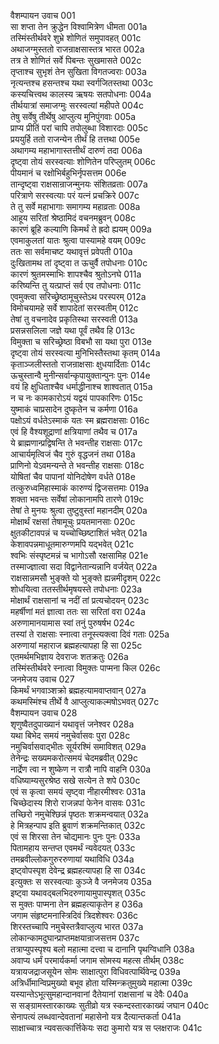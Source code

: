 वैशम्पायन उवाच	001  
सा शप्ता तेन क्रुद्धेन विश्वामित्रेण धीमता	001a  
तस्मिंस्तीर्थवरे शुभ्रे शोणितं समुपावहत्	001c  
अथाजग्मुस्ततो राजन्राक्षसास्तत्र भारत	002a  
तत्र ते शोणितं सर्वे पिबन्तः सुखमासते	002c  
तृप्ताश्च सुभृशं तेन सुखिता विगतज्वराः	003a  
नृत्यन्तश्च हसन्तश्च यथा स्वर्गजितस्तथा	003c  
कस्यचित्त्वथ कालस्य ऋषयः सतपोधनाः	004a  
तीर्थयात्रां समाजग्मुः सरस्वत्यां महीपते	004c  
तेषु सर्वेषु तीर्थेषु आप्लुत्य मुनिपुंगवाः	005a  
प्राप्य प्रीतिं परां चापि तपोलुब्धा विशारदाः	005c  
प्रययुर्हि ततो राजन्येन तीर्थं हि तत्तथा	005e  
अथागम्य महाभागास्तत्तीर्थं दारुणं तदा	006a  
दृष्ट्वा तोयं सरस्वत्याः शोणितेन परिप्लुतम्	006c  
पीयमानं च रक्षोभिर्बहुभिर्नृपसत्तम	006e  
तान्दृष्ट्वा राक्षसान्राजन्मुनयः संशितव्रताः	007a  
परित्राणे सरस्वत्याः परं यत्नं प्रचक्रिरे	007c  
ते तु सर्वे महाभागाः समागम्य महाव्रताः	008a  
आहूय सरितां श्रेष्ठामिदं वचनमब्रुवन्	008c  
कारणं ब्रूहि कल्याणि किमर्थं ते ह्रदो ह्ययम्	009a  
एवमाकुलतां यातः श्रुत्वा पास्यामहे वयम्	009c  
ततः सा सर्वमाचष्ट यथावृत्तं प्रवेपती	010a  
दुःखितामथ तां दृष्ट्वा त ऊचुर्वै तपोधनाः	010c  
कारणं श्रुतमस्माभिः शापश्चैव श्रुतोऽनघे	011a  
करिष्यन्ति तु यत्प्राप्तं सर्व एव तपोधनाः	011c  
एवमुक्त्वा सरिच्छ्रेष्ठामूचुस्तेऽथ परस्परम्	012a  
विमोचयामहे सर्वे शापादेतां सरस्वतीम्	012c  
तेषां तु वचनादेव प्रकृतिस्था सरस्वती	013a  
प्रसन्नसलिला जज्ञे यथा पूर्वं तथैव हि	013c  
विमुक्ता च सरिच्छ्रेष्ठा विबभौ सा यथा पुरा	013e  
दृष्ट्वा तोयं सरस्वत्या मुनिभिस्तैस्तथा कृतम्	014a  
कृताञ्जलीस्ततो राजन्राक्षसाः क्षुधयार्दिताः	014c  
ऊचुस्तान्वै मुनीन्सर्वान्कृपायुक्तान्पुनः पुनः	014e  
वयं हि क्षुधिताश्चैव धर्माद्धीनाश्च शाश्वतात्	015a  
न च नः कामकारोऽयं यद्वयं पापकारिणः	015c  
युष्माकं चाप्रसादेन दुष्कृतेन च कर्मणा	016a  
पक्षोऽयं वर्धतेऽस्माकं यतः स्म ब्रह्मराक्षसाः	016c  
एवं हि वैश्यशूद्राणां क्षत्रियाणां तथैव च	017a  
ये ब्राह्मणान्प्रद्विषन्ति ते भवन्तीह राक्षसाः	017c  
आचार्यमृत्विजं चैव गुरुं वृद्धजनं तथा	018a  
प्राणिनो येऽवमन्यन्ते ते भवन्तीह राक्षसाः	018c  
योषितां चैव पापानां योनिदोषेण वर्धते	018e  
तत्कुरुध्वमिहास्माकं कारुण्यं द्विजसत्तमाः	019a  
शक्ता भवन्तः सर्वेषां लोकानामपि तारणे	019c  
तेषां ते मुनयः श्रुत्वा तुष्टुवुस्तां महानदीम्	020a  
मोक्षार्थं रक्षसां तेषामूचुः प्रयतमानसाः	020c  
क्षुतकीटावपन्नं च यच्चोच्छिष्टाशितं भवेत्	021a  
केशावपन्नमाधूतमारुग्णमपि यद्भवेत्	021c  
श्वभिः संस्पृष्टमन्नं च भागोऽसौ रक्षसामिह	021e  
तस्माज्ज्ञात्वा सदा विद्वानेतान्यन्नानि वर्जयेत्	022a  
राक्षसान्नमसौ भुङ्क्ते यो भुङ्क्ते ह्यन्नमीदृशम्	022c  
शोधयित्वा ततस्तीर्थमृषयस्ते तपोधनाः	023a  
मोक्षार्थं राक्षसानां च नदीं तां प्रत्यचोदयन्	023c  
महर्षीणां मतं ज्ञात्वा ततः सा सरितां वरा	024a  
अरुणामानयामास स्वां तनुं पुरुषर्षभ	024c  
तस्यां ते राक्षसाः स्नात्वा तनूस्त्यक्त्वा दिवं गताः	025a  
अरुणायां महाराज ब्रह्महत्यापहा हि सा	025c  
एतमर्थमभिज्ञाय देवराजः शतक्रतुः	026a  
तस्मिंस्तीर्थवरे स्नात्वा विमुक्तः पाप्मना किल	026c  
जनमेजय उवाच	027  
किमर्थं भगवाञ्शक्रो ब्रह्महत्यामवाप्तवान्	027a  
कथमस्मिंश्च तीर्थे वै आप्लुत्याकल्मषोऽभवत्	027c  
वैशम्पायन उवाच	028  
शृणुष्वैतदुपाख्यानं यथावृत्तं जनेश्वर	028a  
यथा बिभेद समयं नमुचेर्वासवः पुरा	028c  
नमुचिर्वासवाद्भीतः सूर्यरश्मिं समाविशत्	029a  
तेनेन्द्रः सख्यमकरोत्समयं चेदमब्रवीत्	029c  
नार्द्रेण त्वा न शुष्केण न रात्रौ नापि वाहनि	030a  
वधिष्याम्यसुरश्रेष्ठ सखे सत्येन ते शपे	030c  
एवं स कृत्वा समयं सृष्ट्वा नीहारमीश्वरः	031a  
चिच्छेदास्य शिरो राजन्नपां फेनेन वासवः	031c  
तच्छिरो नमुचेश्छिन्नं पृष्ठतः शक्रमन्वयात्	032a  
हे मित्रहन्पाप इति ब्रुवाणं शक्रमन्तिकात्	032c  
एवं स शिरसा तेन चोद्यमानः पुनः पुनः	033a  
पितामहाय सन्तप्त एवमर्थं न्यवेदयत्	033c  
तमब्रवील्लोकगुरुररुणायां यथाविधि	034a  
इष्ट्वोपस्पृश देवेन्द्र ब्रह्महत्यापहा हि सा	034c  
इत्युक्तः स सरस्वत्याः कुञ्जे वै जनमेजय	035a  
इष्ट्वा यथावद्बलभिदरुणायामुपास्पृशत्	035c  
स मुक्तः पाप्मना तेन ब्रह्महत्याकृतेन ह	036a  
जगाम संहृष्टमनास्त्रिदिवं त्रिदशेश्वरः	036c  
शिरस्तच्चापि नमुचेस्तत्रैवाप्लुत्य भारत	037a  
लोकान्कामदुघान्प्राप्तमक्षयान्राजसत्तम	037c  
तत्राप्युपस्पृश्य बलो महात्मा दत्त्वा च दानानि पृथग्विधानि	038a  
अवाप्य धर्मं परमार्यकर्मा जगाम सोमस्य महत्स तीर्थम्	038c  
यत्रायजद्राजसूयेन सोमः साक्षात्पुरा विधिवत्पार्थिवेन्द्र	039a  
अत्रिर्धीमान्विप्रमुख्यो बभूव होता यस्मिन्क्रतुमुख्ये महात्मा	039c  
यस्यान्तेऽभूत्सुमहान्दानवानां दैतेयानां राक्षसानां च देवैः	040a  
स सङ्ग्रामस्तारकाख्यः सुतीव्रो यत्र स्कन्दस्तारकाख्यं जघान	040c  
सेनापत्यं लब्धवान्देवतानां महासेनो यत्र दैत्यान्तकर्ता	041a  
साक्षाच्चात्र न्यवसत्कार्त्तिकेयः सदा कुमारो यत्र स प्लक्षराजः	041c  
